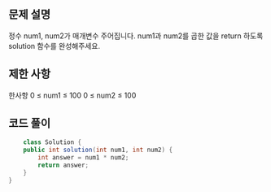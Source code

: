 ## 문제 설명
정수 num1, num2가 매개변수 주어집니다. num1과 num2를 곱한 값을 return 하도록 solution 함수를 완성해주세요.

## 제한 사항
한사항
0 ≤ num1 ≤ 100
0 ≤ num2 ≤ 100

## 코드 풀이
```java
	class Solution {
    public int solution(int num1, int num2) {
        int answer = num1 * num2;
        return answer;
    }
}
```